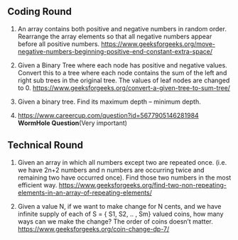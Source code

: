 ## Coding Round
1. An array contains both positive and negative numbers in random order.
 Rearrange the array elements so that all negative numbers appear 
 before all positive numbers.
 https://www.geeksforgeeks.org/move-negative-numbers-beginning-positive-end-constant-extra-space/

2. Given a Binary Tree where each node has positive and negative values.
  Convert this to a tree where each node contains the sum of the left and right sub trees in the original tree.
  The values of leaf nodes are changed to 0.
  https://www.geeksforgeeks.org/convert-a-given-tree-to-sum-tree/

3. Given a binary tree. Find its maximum depth – minimum depth.

4. https://www.careercup.com/question?id=5677905146281984
 **WormHole Question**(Very important)

## Technical Round
1. Given an array in which all numbers except two are repeated once.
  (i.e. we have 2n+2 numbers and n numbers are occurring twice and remaining two have occurred once).
  Find those two numbers in the most efficient way.
  https://www.geeksforgeeks.org/find-two-non-repeating-elements-in-an-array-of-repeating-elements/

2. Given a value N, if we want to make change for N cents, and we have infinite supply of each of S = { S1, S2, .. , Sm} valued coins,
  how many ways can we make the change? The order of coins doesn’t matter.
  https://www.geeksforgeeks.org/coin-change-dp-7/
